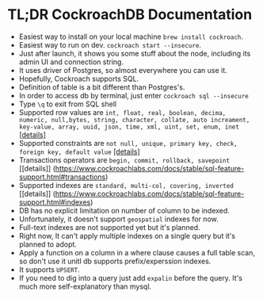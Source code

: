 # TL;DR CockroachDB Documentation

- Easiest way to install on your local machine `brew install cockroach`.
- Easiest way to run on dev. `cockroach start --insecure`. 
- Just after launch, it shows you some stuff about the node, including its admin UI and connection string.
- It uses driver of Postgres, so almost everywhere you can use it.
- Hopefully, Cockroach supports SQL.
- Definition of table is a bit different than Postgres's.
- In order to access db by terminal, just enter `cockroach sql --insecure`
- Type `\q` to exit from SQL shell
- Supported row values are `int, float, real, boolean, decima, numeric, null,bytes, string, character, collate, auto increament, key-value, array, uuid, json, time, xml, uint, set, enum, inet` [[details]](https://www.cockroachlabs.com/docs/stable/sql-feature-support.html#row-values)
- Supported constraints are `not null, unique, primary key, check, foreign key, default value` [[details]](https://www.cockroachlabs.com/docs/stable/sql-feature-support.html#constraints)
- Transactions operators are `begin, commit, rollback, savepoint` [[details]] (https://www.cockroachlabs.com/docs/stable/sql-feature-support.html#transactions)
- Supported indexes are `standard, multi-col, covering, inverted` [[details]] (https://www.cockroachlabs.com/docs/stable/sql-feature-support.html#indexes)
- DB has no explicit limitation on number of column to be indexed.
- Unfortunately, it doesn't support `geospatial` indexes for now.
- Full-text indexes are not supported yet but it's planned.
- Right now, It can't apply multiple indexes on a single query but it's planned to adopt.
- Apply a function on a column in a where clause causes a full table scan, so don't use it unitl db supports prefix/experssion indexes.
- It supports `UPSERT`.
- If you need to dig into a query just add `expalin` before the query. It's much more self-explanatory than mysql.

